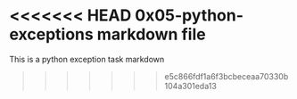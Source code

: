 <<<<<<< HEAD
 0x05-python-exceptions markdown file
=======
This is a python exception task markdown
>>>>>>> e5c866fdf1a6f3bcbeceaa70330b104a301eda13
